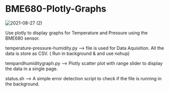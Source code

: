 # BME680-Plotly-Graphs

![2021-08-27 (2)](https://user-images.githubusercontent.com/20467384/131172948-378c8cc3-acf2-42db-a2bf-b1ad0e55960c.png)


Use plotly to display graphs for Temperature and Pressure using the BME680 sensor.



temperature-pressure-humidity.py --> file is used for Data Aquisition. All the data is store as  CSV. ( Run in background & and use nohup)

tempandhumiditygraph.py  --> Plotly scatter plot with range slider to display the data in a single page.

status.sh --> A simple error detection script to check if the file is running in the background.


